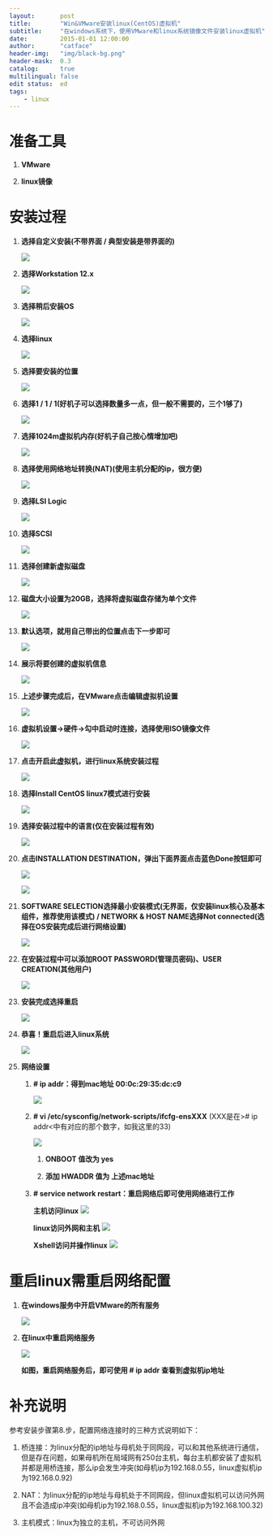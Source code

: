 ```yaml
---
layout:       post
title:        "Win&VMware安装linux(CentOS)虚拟机"
subtitle:     "在windows系统下，使用VMware和linux系统镜像文件安装linux虚拟机"
date:         2015-01-01 12:00:00
author:       "catface"
header-img:   "img/black-bg.png"
header-mask:  0.3
catalog:      true
multilingual: false
edit status:  ed
tags:
    - linux
---
```


# 准备工具

1. **VMware**

2. **linux镜像**

# 安装过程

1. **选择自定义安装(不带界面 / 典型安装是带界面的)**

	![](https://imgconvert.csdnimg.cn/aHR0cDovL2ltZy5ibG9nLmNzZG4ubmV0LzIwMTcwODI5MjEwNzAwMTYy)

2. **选择Workstation 12.x**

	![](https://imgconvert.csdnimg.cn/aHR0cDovL2ltZy5ibG9nLmNzZG4ubmV0LzIwMTcwODI5MjEwNzE2OTcz)

3. **选择稍后安装OS**

	![](https://imgconvert.csdnimg.cn/aHR0cDovL2ltZy5ibG9nLmNzZG4ubmV0LzIwMTcwODI5MjEwNzI5MzY0)

4. **选择linux**

	![](https://imgconvert.csdnimg.cn/aHR0cDovL2ltZy5ibG9nLmNzZG4ubmV0LzIwMTcwODI5MjEwNzQxOTU3)

5. **选择要安装的位置**

	![](https://imgconvert.csdnimg.cn/aHR0cDovL2ltZy5ibG9nLmNzZG4ubmV0LzIwMTcwODI5MjEwNzU0ODUw)

6. **选择1 / 1 / 1(好机子可以选择数量多一点，但一般不需要的，三个1够了)**

	![](https://imgconvert.csdnimg.cn/aHR0cDovL2ltZy5ibG9nLmNzZG4ubmV0LzIwMTcwODI5MjEwODEwNzU4)

7. **选择1024m虚拟机内存(好机子自己按心情增加吧)**

	![](https://imgconvert.csdnimg.cn/aHR0cDovL2ltZy5ibG9nLmNzZG4ubmV0LzIwMTcwODI5MjEwODQxODU4)

8. **选择使用网络地址转换(NAT)(使用主机分配的ip，很方便)**

	![](https://imgconvert.csdnimg.cn/aHR0cDovL2ltZy5ibG9nLmNzZG4ubmV0LzIwMTcwODI5MjEwODU0ODE5)

9. **选择LSI Logic**

	![](https://imgconvert.csdnimg.cn/aHR0cDovL2ltZy5ibG9nLmNzZG4ubmV0LzIwMTcwODI5MjEwOTA1ODAw)

10. **选择SCSI**

	![](https://imgconvert.csdnimg.cn/aHR0cDovL2ltZy5ibG9nLmNzZG4ubmV0LzIwMTcwODI5MjEwOTE3NjM5)

11. **选择创建新虚拟磁盘**

	![](https://imgconvert.csdnimg.cn/aHR0cDovL2ltZy5ibG9nLmNzZG4ubmV0LzIwMTcwODI5MjEwOTMwMzM4)

12. **磁盘大小设置为20GB，选择将虚拟磁盘存储为单个文件**

	![](https://imgconvert.csdnimg.cn/aHR0cDovL2ltZy5ibG9nLmNzZG4ubmV0LzIwMTcwODI5MjEwOTQyNzk0)

13. **默认选项，就用自己带出的位置点击下一步即可**

	![](https://imgconvert.csdnimg.cn/aHR0cDovL2ltZy5ibG9nLmNzZG4ubmV0LzIwMTcwODI5MjEwOTUzNDQ5)

14. **展示将要创建的虚拟机信息**

	![](https://imgconvert.csdnimg.cn/aHR0cDovL2ltZy5ibG9nLmNzZG4ubmV0LzIwMTcwODI5MjExMDA1MDcz)

15. **上述步骤完成后，在VMware点击编辑虚拟机设置**

	![](https://imgconvert.csdnimg.cn/aHR0cDovL2ltZy5ibG9nLmNzZG4ubmV0LzIwMTcwODI5MjExMDE2MTM0)

16. **虚拟机设置->硬件->勾中启动时连接，选择使用ISO镜像文件**

	![](https://imgconvert.csdnimg.cn/aHR0cDovL2ltZy5ibG9nLmNzZG4ubmV0LzIwMTcwODI5MjExMDI2ODEy)

17. **点击开启此虚拟机，进行linux系统安装过程**

	![](https://imgconvert.csdnimg.cn/aHR0cDovL2ltZy5ibG9nLmNzZG4ubmV0LzIwMTcwODI5MjExMDM3NDc3)

18. **选择Install CentOS linux7模式进行安装**

	![](https://imgconvert.csdnimg.cn/aHR0cDovL2ltZy5ibG9nLmNzZG4ubmV0LzIwMTcwODI5MjExMDQ5NzQz)

19. **选择安装过程中的语言(仅在安装过程有效)**

	![](https://imgconvert.csdnimg.cn/aHR0cDovL2ltZy5ibG9nLmNzZG4ubmV0LzIwMTcwODI5MjExMTAwODc5)

20. **点击INSTALLATION DESTINATION，弹出下面界面点击蓝色Done按钮即可**

	![](https://imgconvert.csdnimg.cn/aHR0cDovL2ltZy5ibG9nLmNzZG4ubmV0LzIwMTcwODI5MjExMTExNTk1)

	![](https://imgconvert.csdnimg.cn/aHR0cDovL2ltZy5ibG9nLmNzZG4ubmV0LzIwMTcwODI5MjExMTI0Njgy)

21. **SOFTWARE SELECTION选择最小安装模式(无界面，仅安装linux核心及基本组件，推荐使用该模式) / NETWORK & HOST NAME选择Not connected(选择在OS安装完成后进行网络设置)**

	![](https://imgconvert.csdnimg.cn/aHR0cDovL2ltZy5ibG9nLmNzZG4ubmV0LzIwMTcwODI5MjExMTM2OTIz)

22. **在安装过程中可以添加ROOT PASSWORD(管理员密码)、USER CREATION(其他用户)**

	![](https://imgconvert.csdnimg.cn/aHR0cDovL2ltZy5ibG9nLmNzZG4ubmV0LzIwMTcwODI5MjExMTQ3ODEz)

23. **安装完成选择重启**

	![](https://imgconvert.csdnimg.cn/aHR0cDovL2ltZy5ibG9nLmNzZG4ubmV0LzIwMTcwODI5MjExMTU3ODQ3)

24. **恭喜！重启后进入linux系统**

	![](https://imgconvert.csdnimg.cn/aHR0cDovL2ltZy5ibG9nLmNzZG4ubmV0LzIwMTcwODI5MjExMjA3Mzg3)

25. **网络设置**

	1. **# ip addr：得到mac地址 00:0c:29:35:dc:c9**
	
		![](https://imgconvert.csdnimg.cn/aHR0cDovL2ltZy5ibG9nLmNzZG4ubmV0LzIwMTcwODI5MjE0NTA0OTg1)

	2. **# vi /etc/sysconfig/network-scripts/ifcfg-ensXXX**
		(XXX是在># ip addr<中有对应的那个数字，如我这里的33)

		![](https://imgconvert.csdnimg.cn/aHR0cDovL2ltZy5ibG9nLmNzZG4ubmV0LzIwMTcwODI5MjE1MTM5NjE5)

		1. **ONBOOT 值改为 yes**
		
		2. **添加 HWADDR 值为 上述mac地址**

	3. **# service network restart：重启网络后即可使用网络进行工作**

		**主机访问linux**
	![](https://imgconvert.csdnimg.cn/aHR0cDovL2ltZy5ibG9nLmNzZG4ubmV0LzIwMTcwODI5MjIwNjI4OTYw)

		**linux访问外网和主机**
	![](https://imgconvert.csdnimg.cn/aHR0cDovL2ltZy5ibG9nLmNzZG4ubmV0LzIwMTcwODI5MjE1OTU3NDcy)

		**Xshell访问并操作linux**
	![](https://imgconvert.csdnimg.cn/aHR0cDovL2ltZy5ibG9nLmNzZG4ubmV0LzIwMTcwODI5MjIwOTM3ODQ2)

# 重启linux需重启网络配置

1. **在windows服务中开启VMware的所有服务**

	![](https://imgconvert.csdnimg.cn/aHR0cDovL2ltZy5ibG9nLmNzZG4ubmV0LzIwMTcwODMxMjAzNjI0ODUw)

2. **在linux中重启网络服务**

	![](https://imgconvert.csdnimg.cn/aHR0cDovL2ltZy5ibG9nLmNzZG4ubmV0LzIwMTcwODMxMjAzNzEzMDUy)

	**如图，重启网络服务后，即可使用 # ip addr 查看到虚拟机ip地址**
	
# 补充说明

参考安装步骤第8.步，配置网络连接时的三种方式说明如下：

1. 桥连接：为linux分配的ip地址与母机处于同网段，可以和其他系统进行通信，但是存在问题，如果母机所在局域网有250台主机，每台主机都安装了虚拟机并都是用桥连接，那么ip会发生冲突(如母机ip为192.168.0.55，linux虚拟机ip为192.168.0.92)

2. NAT：为linux分配的ip地址与母机处于不同网段，但linux虚拟机可以访问外网且不会造成ip冲突(如母机ip为192.168.0.55，linux虚拟机ip为192.168.100.32)

3. 主机模式：linux为独立的主机，不可访问外网